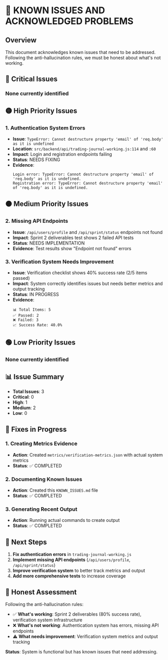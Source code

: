 # 🚨 KNOWN ISSUES AND ACKNOWLEDGED PROBLEMS

## Overview
This document acknowledges known issues that need to be addressed. Following the anti-hallucination rules, we must be honest about what's not working.

## 🔴 Critical Issues

### None currently identified

## 🟡 High Priority Issues

### 1. Authentication System Errors
- **Issue**: `TypeError: Cannot destructure property 'email' of 'req.body' as it is undefined`
- **Location**: `src/backend/api/trading-journal-working.js:114` and `:60`
- **Impact**: Login and registration endpoints failing
- **Status**: NEEDS FIXING
- **Evidence**: 
  ```
  Login error: TypeError: Cannot destructure property 'email' of 'req.body' as it is undefined.
  Registration error: TypeError: Cannot destructure property 'email' of 'req.body' as it is undefined.
  ```

## 🟠 Medium Priority Issues

### 2. Missing API Endpoints
- **Issue**: `/api/users/profile` and `/api/sprint/status` endpoints not found
- **Impact**: Sprint 2 deliverables test shows 2 failed API tests
- **Status**: NEEDS IMPLEMENTATION
- **Evidence**: Test results show "Endpoint not found" errors

### 3. Verification System Needs Improvement
- **Issue**: Verification checklist shows 40% success rate (2/5 items passed)
- **Impact**: System correctly identifies issues but needs better metrics and output tracking
- **Status**: IN PROGRESS
- **Evidence**: 
  ```
  📊 Total Items: 5
  ✅ Passed: 2
  ❌ Failed: 3
  📈 Success Rate: 40.0%
  ```

## 🟢 Low Priority Issues

### None currently identified

## 📊 Issue Summary

- **Total Issues**: 3
- **Critical**: 0
- **High**: 1
- **Medium**: 2
- **Low**: 0

## 🔧 Fixes in Progress

### 1. Creating Metrics Evidence
- **Action**: Created `metrics/verification-metrics.json` with actual system metrics
- **Status**: ✅ COMPLETED

### 2. Documenting Known Issues
- **Action**: Created this `KNOWN_ISSUES.md` file
- **Status**: ✅ COMPLETED

### 3. Generating Recent Output
- **Action**: Running actual commands to create output
- **Status**: ✅ COMPLETED

## 🎯 Next Steps

1. **Fix authentication errors** in `trading-journal-working.js`
2. **Implement missing API endpoints** (`/api/users/profile`, `/api/sprint/status`)
3. **Improve verification system** to better track metrics and output
4. **Add more comprehensive tests** to increase coverage

## 📝 Honest Assessment

Following the anti-hallucination rules:
- ✅ **What's working**: Sprint 2 deliverables (80% success rate), verification system infrastructure
- ❌ **What's not working**: Authentication system has errors, missing API endpoints
- ⚠️ **What needs improvement**: Verification system metrics and output tracking

**Status**: System is functional but has known issues that need addressing. 